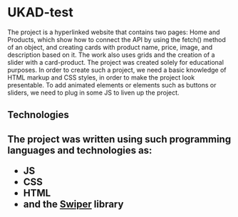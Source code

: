 # UKAD-test
The project is a hyperlinked website that contains two pages: 
Home and Products, which show how to connect the API by using the fetch() method of an object, 
and creating cards with product name, price, image, and description based on it. The work also uses grids and the creation of a slider with a card-product.
The project was created solely for educational purposes.
In order to create such a project, we need a basic knowledge of HTML markup and CSS styles, in order to make the project look presentable. 
To add animated elements or elements such as buttons or sliders, we need to plug in some JS to liven up the project. 
<h2>Technologies<h2>
The project was written using such programming languages and technologies as:
<ul>
<li>
JS
</li>
<li>
CSS
</li>
<li>
HTML
</li>
<li>
and the <a href="https://swiperjs.com/" target="_blank">Swiper</a> library </li>
</ul>

